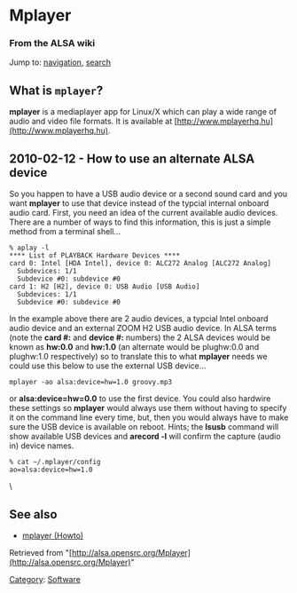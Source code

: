 Mplayer
=======

### From the ALSA wiki

Jump to: [navigation](#mw-head), [search](#p-search)

What is `mplayer`?
------------------

**mplayer** is a mediaplayer app for Linux/X which can play a wide range
of audio and video file formats. It is available at
[http://www.mplayerhq.hu](http://www.mplayerhq.hu).

2010-02-12 - How to use an alternate ALSA device
------------------------------------------------

So you happen to have a USB audio device or a second sound card and you
want **mplayer** to use that device instead of the typcial internal
onboard audio card. First, you need an idea of the current available
audio devices. There are a number of ways to find this information, this
is just a simple method from a terminal shell...

    % aplay -l
    **** List of PLAYBACK Hardware Devices ****
    card 0: Intel [HDA Intel], device 0: ALC272 Analog [ALC272 Analog]
      Subdevices: 1/1
      Subdevice #0: subdevice #0
    card 1: H2 [H2], device 0: USB Audio [USB Audio]
      Subdevices: 1/1
      Subdevice #0: subdevice #0

In the example above there are 2 audio devices, a typcial Intel onboard
audio device and an external ZOOM H2 USB audio device. In ALSA terms
(note the **card \#:** and **device \#:** numbers) the 2 ALSA devices
would be known as **hw:0.0** and **hw:1.0** (an alternate would be
plughw:0.0 and plughw:1.0 respectively) so to translate this to what
**mplayer** needs we could use this below to use the external USB
device...

    mplayer -ao alsa:device=hw=1.0 groovy.mp3

or **alsa:device=hw=0.0** to use the first device. You could also
hardwire these settings so **mplayer** would always use them without
having to specify it on the command line every time, but, then you would
always have to make sure the USB device is available on reboot. Hints;
the **lsusb** command will show available USB devices and **arecord -l**
will confirm the capture (audio in) device names.

    % cat ~/.mplayer/config
    ao=alsa:device=hw=1.0

\

See also
--------

-   [mplayer (Howto)](/Mplayer_(Howto) "Mplayer (Howto)")

Retrieved from
"[http://alsa.opensrc.org/Mplayer](http://alsa.opensrc.org/Mplayer)"

[Category](/Special:Categories "Special:Categories"):
[Software](/Category:Software "Category:Software")

